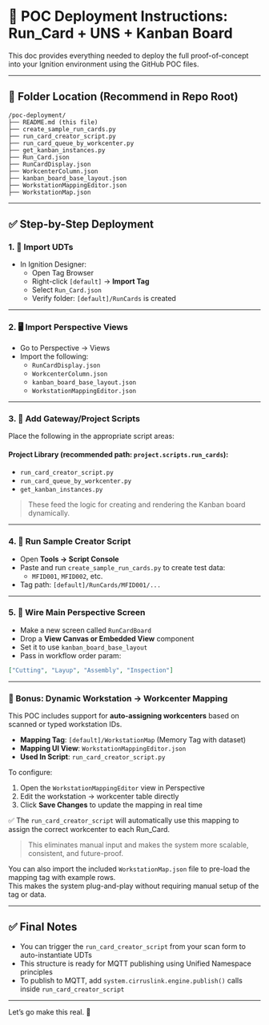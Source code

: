 # 🌟 POC Deployment Instructions: Run_Card + UNS + Kanban Board

This doc provides everything needed to deploy the full proof-of-concept into your Ignition environment using the GitHub POC files.

---

## 📁 Folder Location (Recommend in Repo Root)

```
/poc-deployment/
├── README.md (this file)
├── create_sample_run_cards.py
├── run_card_creator_script.py
├── run_card_queue_by_workcenter.py
├── get_kanban_instances.py
├── Run_Card.json
├── RunCardDisplay.json
├── WorkcenterColumn.json
├── kanban_board_base_layout.json
├── WorkstationMappingEditor.json
├── WorkstationMap.json
```

---

## ✅ Step-by-Step Deployment

### 1. 🔧 Import UDTs
- In Ignition Designer:
  - Open Tag Browser
  - Right-click `[default]` → **Import Tag**
  - Select `Run_Card.json`
  - Verify folder: `[default]/RunCards` is created

---

### 2. 🖥️ Import Perspective Views
- Go to Perspective → Views
- Import the following:
  - `RunCardDisplay.json`
  - `WorkcenterColumn.json`
  - `kanban_board_base_layout.json`
  - `WorkstationMappingEditor.json`

---

### 3. 🧠 Add Gateway/Project Scripts
Place the following in the appropriate script areas:

#### Project Library (recommended path: `project.scripts.run_cards`):
- `run_card_creator_script.py`
- `run_card_queue_by_workcenter.py`
- `get_kanban_instances.py`

> These feed the logic for creating and rendering the Kanban board dynamically.

---

### 4. 🧪 Run Sample Creator Script
- Open **Tools → Script Console**
- Paste and run `create_sample_run_cards.py` to create test data:
  - `MFID001`, `MFID002`, etc.
- Tag path: `[default]/RunCards/MFID001/...`

---

### 5. 💫 Wire Main Perspective Screen
- Make a new screen called `RunCardBoard`
- Drop a **View Canvas or Embedded View** component
- Set it to use `kanban_board_base_layout`
- Pass in workflow order param:

```json
["Cutting", "Layup", "Assembly", "Inspection"]
```

---

### 🧠 Bonus: Dynamic Workstation → Workcenter Mapping

This POC includes support for **auto-assigning workcenters** based on scanned or typed workstation IDs.

- **Mapping Tag**: `[default]/WorkstationMap` (Memory Tag with dataset)
- **Mapping UI View**: `WorkstationMappingEditor.json`
- **Used In Script**: `run_card_creator_script.py`

To configure:

1. Open the `WorkstationMappingEditor` view in Perspective  
2. Edit the workstation → workcenter table directly  
3. Click **Save Changes** to update the mapping in real time  

✅ The `run_card_creator_script` will automatically use this mapping to assign the correct workcenter to each Run_Card.

> This eliminates manual input and makes the system more scalable, consistent, and future-proof.

You can also import the included `WorkstationMap.json` file to pre-load the mapping tag with example rows.  
This makes the system plug-and-play without requiring manual setup of the tag or data.

---

## ✅ Final Notes

- You can trigger the `run_card_creator_script` from your scan form to auto-instantiate UDTs  
- This structure is ready for MQTT publishing using Unified Namespace principles  
- To publish to MQTT, add `system.cirruslink.engine.publish()` calls inside `run_card_creator_script`

---

Let’s go make this real. 🚀

